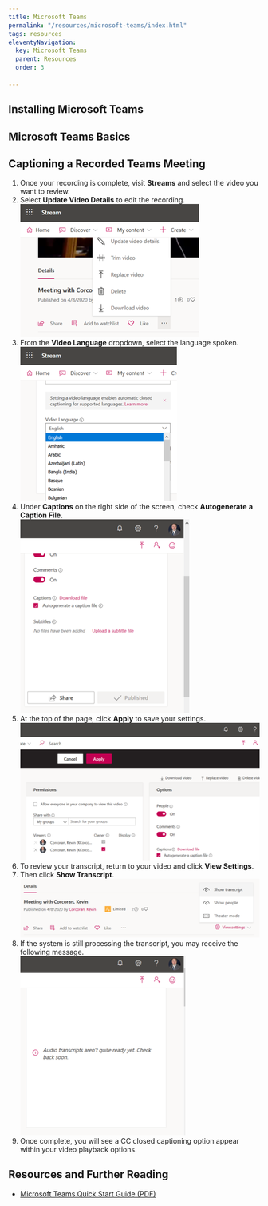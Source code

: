 ```yaml
---
title: Microsoft Teams
permalink: "/resources/microsoft-teams/index.html"
tags: resources
eleventyNavigation:
  key: Microsoft Teams
  parent: Resources
  order: 3

---
```

## Installing Microsoft Teams

## Microsoft Teams Basics

## Captioning a Recorded Teams Meeting

1. Once your recording is complete, visit **Streams** and select the video you want to review.
2. Select **Update Video Details** to edit the recording.  
   ![screen shot of menu options for the selected video](/static/img/caption-teams-recording-1.png)
3. From the **Video Language** dropdown, select the language spoken.  
   ![screen shot of the Video Language dropdown field](/static/img/caption-teams-recording-2.png)
4. Under **Captions** on the right side of the screen, check **Autogenerate** **a Caption File.  
   ![screen shot of the Caption option with a checkbox to enable autogenerated captioning](/static/img/caption-teams-recording-3.png)**
5. At the top of the page, click **Apply** to save your settings.  
   ![screen shot of the Apply button to save changes](/static/img/caption-teams-recording-4.png)
6. To review your transcript, return to your video and click **View Settings**.
7. Then click **Show Transcript**.  
   ![screen shot of the View Settings menu with Show Transcript option](/static/img/caption-teams-recording-5.png)
8. If the system is still processing the transcript, you may receive the following message.  
   ![screen shot of text area with message that transcripts are being processed](/static/img/caption-teams-recording-6.png)
9. Once complete, you will see a CC closed captioning option appear within your video playback options.

## Resources and Further Reading

* [Microsoft Teams Quick Start Guide (PDF)](https://pulse.microsoft.com/uploads/prod/2020/03/Microsoft_Teams_Quickstart.pdf)